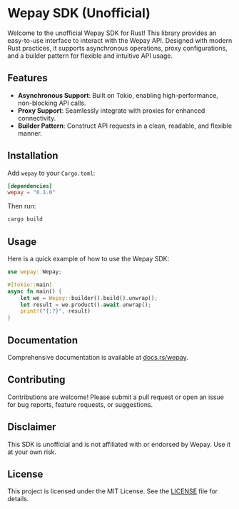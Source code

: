 # Wepay SDK (Unofficial)

Welcome to the unofficial Wepay SDK for Rust! This library provides an easy-to-use interface to interact with the Wepay API. Designed with modern Rust practices, it supports asynchronous operations, proxy configurations, and a builder pattern for flexible and intuitive API usage.

## Features

- **Asynchronous Support**: Built on Tokio, enabling high-performance, non-blocking API calls.
- **Proxy Support**: Seamlessly integrate with proxies for enhanced connectivity.
- **Builder Pattern**: Construct API requests in a clean, readable, and flexible manner.

## Installation

Add `wepay` to your `Cargo.toml`:

```toml
[dependencies]
wepay = "0.1.0"
```

Then run:

```bash
cargo build
```

## Usage

Here is a quick example of how to use the Wepay SDK:

```rust
use wepay::Wepay;

#[tokio::main]
async fn main() {
    let we = Wepay::builder().build().unwrap();
    let result = we.product().await.unwrap();
    print!("{:?}", result)
}
```

## Documentation

Comprehensive documentation is available at [docs.rs/wepay](https://docs.rs/wepay).

## Contributing

Contributions are welcome! Please submit a pull request or open an issue for bug reports, feature requests, or suggestions.

## Disclaimer

This SDK is unofficial and is not affiliated with or endorsed by Wepay. Use it at your own risk.

## License

This project is licensed under the MIT License. See the [LICENSE](LICENSE) file for details.

